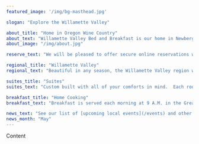 ```yaml
---
featured_image: '/img/bg-masthead.jpg'

slogan: "Explore the Willamette Valley"

about_title: "Home in Oregon Wine Country"
about_text: "Willamette Valley Bed and Breakfast is our home in Newberg, Oregon and we would love to share it with you. To stay with us you can reserve online now or give us a call. We look forward to seeing you!"
about_image: "/img/about.jpg"

reserve_text: "We will be pleased to offer secure online reservations when we open later this year. For inquiries about advanced reservations feel free to give us a call."

regional_title: "Willamette Valley"
regional_text: "Beautiful in any season, the Willamette Valley region will impress and inspire you. Our home is minutes away from some of the area's best wineries and vineyards."

suites_title: "Suites"
suites_text: "Custom built with all of your comforts in mind.  Each room has a king-sized bed, en-suite bath with heated floors, two-person soaking tub, separate shower, private patio, sitting area with fireplace, and climate control."

breakfast_title: "Home Cooking"
breakfast_text: "Breakfast is served each morning at 9 A.M. in the Great Room.  We look forward to sharing our gourmet breakfast with you and your new friends. Gluten free, vegetarian, allergies and other food restrictions can be accommodated upon request."

news_text: "See our list of [upcoming local events](/events) and other [updates from us](/posts)."
news_month: "May"
---
```

Content
